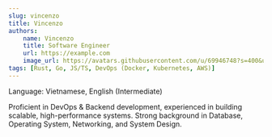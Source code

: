 ```yaml
---
slug: vincenzo 
title: Vincenzo
authors:
    name: Vincenzo
    title: Software Engineer
    url: https://example.com
    image_url: https://avatars.githubusercontent.com/u/69946748?s=400&u=396f466a9eea54a09e5f1a9c5812b160ec9cde9a&v=4
tags: [Rust, Go, JS/TS, DevOps (Docker, Kubernetes, AWS)]
---
```


Language: Vietnamese, English (Intermediate)

Proficient in DevOps & Backend development, experienced in building scalable, high-performance systems.
Strong background in Database, Operating System, Networking, and System Design.